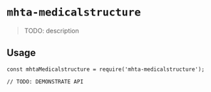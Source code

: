 # `mhta-medicalstructure`

> TODO: description

## Usage

```
const mhtaMedicalstructure = require('mhta-medicalstructure');

// TODO: DEMONSTRATE API
```
